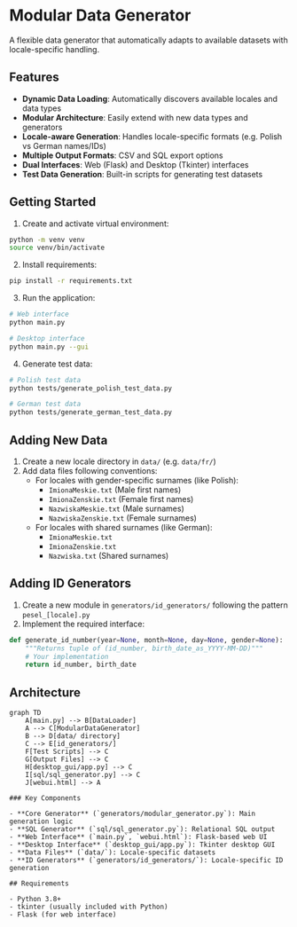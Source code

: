 # Modular Data Generator

A flexible data generator that automatically adapts to available datasets with locale-specific handling.

## Features

- **Dynamic Data Loading**: Automatically discovers available locales and data types
- **Modular Architecture**: Easily extend with new data types and generators
- **Locale-aware Generation**: Handles locale-specific formats (e.g. Polish vs German names/IDs)
- **Multiple Output Formats**: CSV and SQL export options
- **Dual Interfaces**: Web (Flask) and Desktop (Tkinter) interfaces
- **Test Data Generation**: Built-in scripts for generating test datasets

## Getting Started

1. Create and activate virtual environment:
```bash
python -m venv venv
source venv/bin/activate
```

2. Install requirements:
```bash
pip install -r requirements.txt
```

3. Run the application:
```bash
# Web interface
python main.py

# Desktop interface
python main.py --gui
```

4. Generate test data:
```bash
# Polish test data
python tests/generate_polish_test_data.py

# German test data
python tests/generate_german_test_data.py
```

## Adding New Data

1. Create a new locale directory in `data/` (e.g. `data/fr/`)
2. Add data files following conventions:
   - For locales with gender-specific surnames (like Polish):
     - `ImionaMeskie.txt` (Male first names)
     - `ImionaZenskie.txt` (Female first names)
     - `NazwiskaMeskie.txt` (Male surnames)
     - `NazwiskaZenskie.txt` (Female surnames)
   - For locales with shared surnames (like German):
     - `ImionaMeskie.txt`
     - `ImionaZenskie.txt`
     - `Nazwiska.txt` (Shared surnames)

## Adding ID Generators

1. Create a new module in `generators/id_generators/` following the pattern `pesel_[locale].py`
2. Implement the required interface:
```python
def generate_id_number(year=None, month=None, day=None, gender=None):
    """Returns tuple of (id_number, birth_date_as_YYYY-MM-DD)"""
    # Your implementation
    return id_number, birth_date
```

## Architecture

```mermaid
graph TD
    A[main.py] --> B[DataLoader]
    A --> C[ModularDataGenerator]
    B --> D[data/ directory]
    C --> E[id_generators/]
    F[Test Scripts] --> C
    G[Output Files] --> C
    H[desktop_gui/app.py] --> C
    I[sql/sql_generator.py] --> C
    J[webui.html] --> A

### Key Components

- **Core Generator** (`generators/modular_generator.py`): Main generation logic
- **SQL Generator** (`sql/sql_generator.py`): Relational SQL output
- **Web Interface** (`main.py`, `webui.html`): Flask-based web UI
- **Desktop Interface** (`desktop_gui/app.py`): Tkinter desktop GUI
- **Data Files** (`data/`): Locale-specific datasets
- **ID Generators** (`generators/id_generators/`): Locale-specific ID generation

## Requirements

- Python 3.8+
- tkinter (usually included with Python)
- Flask (for web interface)
